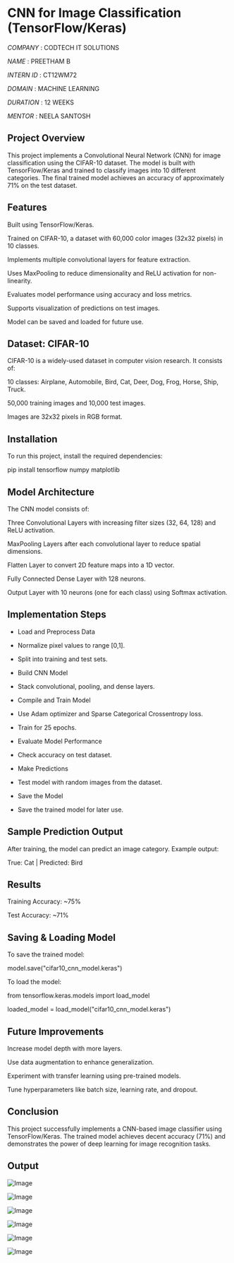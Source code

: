 # CNN for Image Classification (TensorFlow/Keras)

*COMPANY* : CODTECH IT SOLUTIONS

*NAME* : PREETHAM B

*INTERN ID* : CT12WM72

*DOMAIN* : MACHINE LEARNING 

*DURATION* : 12 WEEKS

*MENTOR* : NEELA SANTOSH 

## Project Overview

This project implements a Convolutional Neural Network (CNN) for image classification using the CIFAR-10 dataset. The model is built with TensorFlow/Keras and trained to classify images into 10 different categories. The final trained model achieves an accuracy of approximately 71% on the test dataset.

## Features

Built using TensorFlow/Keras.

Trained on CIFAR-10, a dataset with 60,000 color images (32x32 pixels) in 10 classes.

Implements multiple convolutional layers for feature extraction.

Uses MaxPooling to reduce dimensionality and ReLU activation for non-linearity.

Evaluates model performance using accuracy and loss metrics.

Supports visualization of predictions on test images.

Model can be saved and loaded for future use.

## Dataset: CIFAR-10

CIFAR-10 is a widely-used dataset in computer vision research. It consists of:

10 classes: Airplane, Automobile, Bird, Cat, Deer, Dog, Frog, Horse, Ship, Truck.

50,000 training images and 10,000 test images.

Images are 32x32 pixels in RGB format.

## Installation

To run this project, install the required dependencies:

pip install tensorflow numpy matplotlib

## Model Architecture

The CNN model consists of:

Three Convolutional Layers with increasing filter sizes (32, 64, 128) and ReLU activation.

MaxPooling Layers after each convolutional layer to reduce spatial dimensions.

Flatten Layer to convert 2D feature maps into a 1D vector.

Fully Connected Dense Layer with 128 neurons.

Output Layer with 10 neurons (one for each class) using Softmax activation.

## Implementation Steps

- Load and Preprocess Data

- Normalize pixel values to range [0,1].

- Split into training and test sets.

- Build CNN Model

- Stack convolutional, pooling, and dense layers.

- Compile and Train Model

- Use Adam optimizer and Sparse Categorical Crossentropy loss.

- Train for 25 epochs.

- Evaluate Model Performance

- Check accuracy on test dataset.

- Make Predictions

- Test model with random images from the dataset.

- Save the Model

- Save the trained model for later use.

## Sample Prediction Output

After training, the model can predict an image category. Example output:

True: Cat | Predicted: Bird

## Results

Training Accuracy: ~75%

Test Accuracy: ~71%

## Saving & Loading Model

To save the trained model:

model.save("cifar10_cnn_model.keras")

To load the model:

from tensorflow.keras.models import load_model

loaded_model = load_model("cifar10_cnn_model.keras")

## Future Improvements

Increase model depth with more layers.

Use data augmentation to enhance generalization.

Experiment with transfer learning using pre-trained models.

Tune hyperparameters like batch size, learning rate, and dropout.

## Conclusion

This project successfully implements a CNN-based image classifier using TensorFlow/Keras. The trained model achieves decent accuracy (71%) and demonstrates the power of deep learning for image recognition tasks.

## Output

![Image](https://github.com/user-attachments/assets/3ccd1210-fb99-4e8a-9852-e02c65c9c101)

![Image](https://github.com/user-attachments/assets/0e43a50c-fa20-4750-ae49-769bf01b6d04)

![Image](https://github.com/user-attachments/assets/30f3d938-ac46-4696-b6b1-063938be3a45)

![Image](https://github.com/user-attachments/assets/1710fec8-4d62-4176-aca6-9f7796725e89)

![Image](https://github.com/user-attachments/assets/fe208bad-60e7-4006-a875-477df4501e97)

![Image](https://github.com/user-attachments/assets/284ec1b7-9543-42f5-a63e-85fa14772da0)


